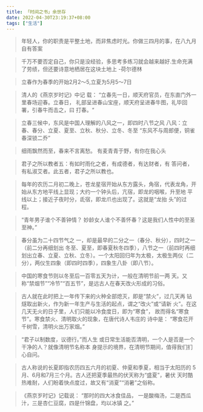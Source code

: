 ```yaml
---
title: 「时间之书」余世存
date: 2022-04-30T23:19:37+08:00
tags: ["生活"]
---
```


> 年轻人，你的职责是平整土地，而非焦虑时光。你做三四月的事，在八九月自有答案

> 千万不要否定自己，你只是没经验，多思考多练习就会越来越好.生命充满了劳绩，但还要诗意地栖居在这块土地上 -荷尔德林

> 立春作为春季的开始2月2～5,立夏为5月5～7日

> 清人的《燕京岁时记》中记 载： “立春先一日，顺天府官员，在东直门外一里春场迎春。立春日， 礼部呈进春山宝座，顺天府呈进春牛图，礼毕回署，引春牛而击之，曰 打春。“

> 立春三候中，东风是中国人理解的八风之一，即四时八节之风
八风：立春、春分、立夏、夏至、立秋、秋分、立冬、冬至
“东风不与周郎便，铜雀春深锁二乔”

> 细雨飘然而至，春来不言离愁。 有麦青青于野，有你在我心头


> 君子之所以教者五：有如时雨化之者，有成德者，有达财者，有 答问者，有私淑艾者。此五者，君子之所以教也。


> 每年的农历二月初二晚上，苍龙星宿开始从东方露头，角宿，代表龙角，开 始从东方地平线上显现；大约一个钟头后，亢宿，即龙的咽喉，升至地 平线以上；接近子夜时分，氐宿，即龙爪也出现了。这就是“龙抬 头”的过程。

> “青年男子谁个不善钟情？ 妙龄女人谁个不善怀春？这是我们人性中的至圣至神。”

> 春分虽为二十四节气之 一，却是最早的二分之一（春分、秋分），四时之一（前二分再细划出 冬至、夏至，即春夏秋冬四季），八节之一（前四时再细划出立春、立夏、立秋、立冬）。一个太阳回归年为太极，太极生两仪（二分），两仪生四象（即四时四季），四象生八卦（即八节）。

> 中国的寒食节则以冬至后一百零五天为计，一般在清明节前一两 天。又称“禁烟节”“冷节”“百五节”，是远古人在春天改火形成的习俗。

> 古人就在此时把上一年传下来的火种全部熄灭，即是“禁火”，过几天再 钻燧取出新火，作为新一年生产与生活的起点，谓之“改火”或“请新 火”。在这几天无火的日子里，人们只能以冷食度日，即为“寒食”， 故而得名“寒食节”。寒食禁火、清明取火的现象，在唐代诗人韦庄的 诗中是： “寒食花开千树雪，清明火出万家烟。”

> “君子以制数度，议德行。”而人生 或日常生活能否清明，一个人是否是一个干净的人？就像清明节名称本 身提示的境界，在清明节期间，值得我们扪心自问。

> 古人称说的长夏即指农历四五六月的初夏、仲夏和季夏，相当于太阳历的 5月、6月和7月三个月。古人还把夏季最热的伏天称为“盛夏”，暑伏 天时酷热难耐，人们盼着快点度过，故又有“消夏”“消暑”之俗称。


>《燕京岁时记》记载说： “那时的四大冰食佳品， 一是酸梅汤，二是西瓜汁，三是杏仁豆腐，四是什锦盘，均以冰镇 之。”